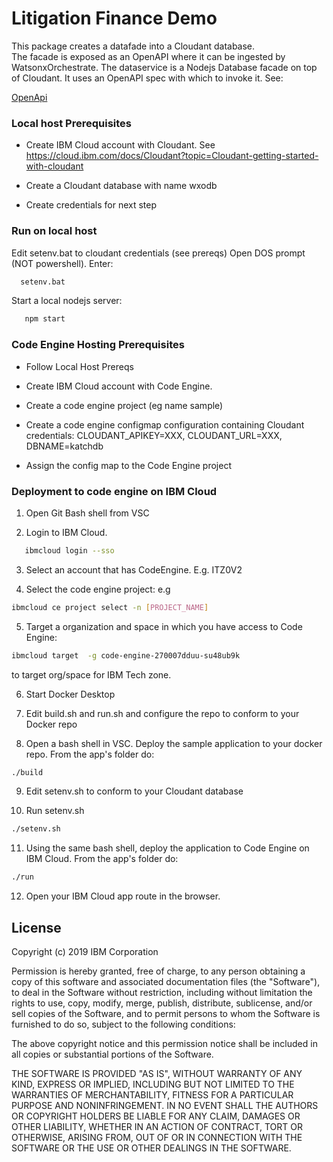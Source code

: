# Litigation Finance Demo

This package creates a datafade into a Cloudant database.  
The facade is exposed as an OpenAPI where it can be ingested by WatsonxOrchestrate. 
The dataservice is a Nodejs Database facade on top of Cloudant.  It uses an OpenAPI spec with which to invoke it. 
See:

 [OpenApi](\openapi\dataApi.yaml)

### Local host Prerequisites

 * Create IBM Cloud account with Cloudant.  See https://cloud.ibm.com/docs/Cloudant?topic=Cloudant-getting-started-with-cloudant 
 
 * Create a Cloudant database with name wxodb

 * Create credentials for next step

### Run on local host

 Edit setenv.bat to cloudant credentials (see prereqs)
 Open DOS prompt (NOT powershell).  Enter:

 ```sh
   setenv.bat
```

 Start a local nodejs server: 
 
```sh
   npm start
```

### Code Engine Hosting Prerequisites

 * Follow Local Host Prereqs
 
 * Create IBM Cloud account with Code Engine. 

 * Create a code engine project (eg name sample)

 * Create a code engine configmap configuration containing Cloudant credentials: CLOUDANT_APIKEY=XXX, CLOUDANT_URL=XXX, DBNAME=katchdb

 * Assign the config map to the Code Engine project

### Deployment to code engine on IBM Cloud

1. Open Git Bash shell from VSC

2. Login to IBM Cloud.

```sh
   ibmcloud login --sso
```

3. Select an account that has CodeEngine.  E.g. ITZ0V2

4. Select the code engine project: e.g 

```sh
ibmcloud ce project select -n [PROJECT_NAME]
```

5. Target a organization and space in which you have access to Code Engine:
  
  ```sh
ibmcloud target  -g code-engine-270007dduu-su48ub9k
```

to target org/space for IBM Tech zone. 

6. Start Docker Desktop

7. Edit build.sh and run.sh and configure the repo to conform to your Docker repo  

8. Open a bash shell in VSC.  Deploy the sample application to your docker repo. From the app's folder do:

  ```sh
  ./build
  ```

9. Edit setenv.sh to conform to your Cloudant database 

10. Run setenv.sh

  ```sh
  ./setenv.sh
  ```

11. Using the same bash shell, deploy the application to Code Engine on IBM Cloud. From the app's folder do:

  ```sh
  ./run
  ```

12. Open your IBM Cloud app route in the browser.


## License

Copyright (c) 2019 IBM Corporation

Permission is hereby granted, free of charge, to any person obtaining a copy of this software and associated documentation files (the "Software"), to deal in the Software without restriction, including without limitation the rights to use, copy, modify, merge, publish, distribute, sublicense, and/or sell copies of the Software, and to permit persons to whom the Software is furnished to do so, subject to the following conditions:

The above copyright notice and this permission notice shall be included in all copies or substantial portions of the Software.

THE SOFTWARE IS PROVIDED "AS IS", WITHOUT WARRANTY OF ANY KIND, EXPRESS OR IMPLIED, INCLUDING BUT NOT LIMITED TO THE WARRANTIES OF MERCHANTABILITY, FITNESS FOR A PARTICULAR PURPOSE AND NONINFRINGEMENT. IN NO EVENT SHALL THE AUTHORS OR COPYRIGHT HOLDERS BE LIABLE FOR ANY CLAIM, DAMAGES OR OTHER LIABILITY, WHETHER IN AN ACTION OF CONTRACT, TORT OR OTHERWISE, ARISING FROM, OUT OF OR IN CONNECTION WITH THE SOFTWARE OR THE USE OR OTHER DEALINGS IN THE SOFTWARE.

